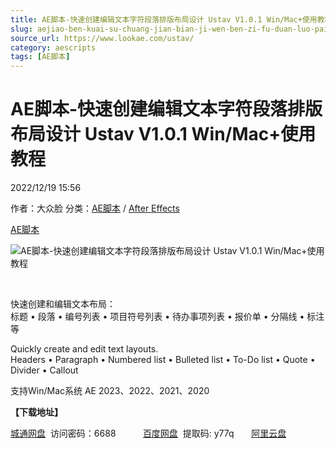 ```yaml
---
title: AE脚本-快速创建编辑文本字符段落排版布局设计 Ustav V1.0.1 Win/Mac+使用教程
slug: aejiao-ben-kuai-su-chuang-jian-bian-ji-wen-ben-zi-fu-duan-luo-pai-ban-bu-ju-she-ji-ustav-v1-0-1-win-mac-shi-yong-jiao-cheng
source_url: https://www.lookae.com/ustav/
category: aescripts
tags: [AE脚本]
---
```

# AE脚本-快速创建编辑文本字符段落排版布局设计 Ustav V1.0.1 Win/Mac+使用教程

2022/12/19 15:56

作者：大众脸
分类：[AE脚本](https://www.lookae.com/after-effects/aescripts/) / [After Effects](https://www.lookae.com/after-effects/)

[AE脚本](https://www.lookae.com/tag/ae%e8%84%9a%e6%9c%ac/)

![AE脚本-快速创建编辑文本字符段落排版布局设计 Ustav V1.0.1 Win/Mac+使用教程](https://www.lookae.com/wp-content/uploads/2022/12/Ustav.jpg "AE脚本-快速创建编辑文本字符段落排版布局设计 Ustav V1.0.1 Win/Mac+使用教程-LookAE.com")

[﻿﻿﻿﻿﻿](https://cloud.video.taobao.com//play/u/705956171/p/1/e/6/t/1/391406865691.mp4)

快速创建和编辑文本布局：  
标题 • 段落 • 编号列表 • 项目符号列表 • 待办事项列表 • 报价单 • 分隔线 • 标注等

Quickly create and edit text layouts.  
Headers • Paragraph • Numbered list • Bulleted list • To-Do list • Quote • Divider • Callout

支持Win/Mac系统 AE 2023、2022、2021、2020

**【下载地址】**

[城通网盘](https://url70.ctfile.com/f/2827370-751086669-3b65f7?p=4431)  访问密码：6688           [百度网盘](https://pan.baidu.com/s/11qKKFLfbUR3S-vcykST2iw?pwd=y77q)  提取码: y77q       [阿里云盘](https://www.aliyundrive.com/s/uBx3MYMGc8A)
